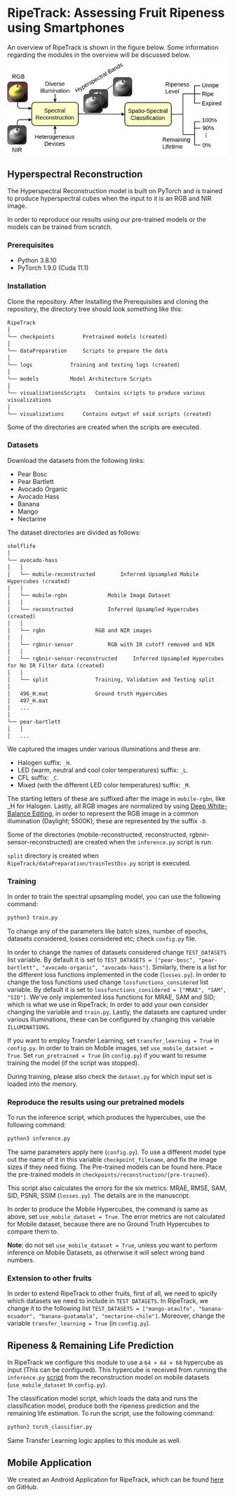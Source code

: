 # RipeTrack: Assessing Fruit Ripeness using Smartphones
An overview of RipeTrack is shown in the figure below. Some information regarding the modules in the overview will be discussed below.
![Overview](images/overview.png "Overview")

## Hyperspectral Reconstruction
The Hyperspectral Reconstruction model is built on PyTorch and is trained to produce hyperspectral cubes when the input to it is an RGB and NIR image.

In order to reproduce our results using our pre-trained models or the models can be trained from scratch.

### Prerequisites
- Python 3.8.10
- PyTorch 1.9.0 (Cuda 11.1)

### Installation
Clone the repository. After Installing the Prerequisites and cloning the repository, the directory tree should look something like this:

```
RipeTrack
│
└── checkpoints			Pretrained models (created)
│
└── dataPreparation		Scripts to prepare the data
│
└── logs			Training and testing logs (created)
│
└── models			Model Architecture Scripts
│
└── visualizationsScripts	Contains scripts to produce various visualizations
│
└── visualizations		Contains output of said scripts (created)
```

Some of the directories are created when the scripts are executed.

### Datasets
Download the datasets from the following links:

- Pear Bosc
- Pear Bartlett
- Avocado Organic
- Avocado Hass
- Banana
- Mango
- Nectarine

The dataset directories are divided as follows:

```
shelflife
│
└── avocado-hass
│	│
│	└── mobile-reconstructed		Inferred Upsampled Mobile Hypercubes (created)
│	│
│	└── mobile-rgbn				Mobile Image Dataset
│	│
│	└── reconstructed			Inferred Upsampled Hypercubes (created)
│	│
│	└── rgbn				RGB and NIR images
│	│
│	└── rgbnir-sensor			RGB with IR cutoff removed and NIR
│	│
│	└── rgbnir-sensor-reconstructed		Inferred Upsampled Hypercubes for No IR Filter data (created)
│	│
│	└── split				Training, Validation and Testing split
│
│	496_H.mat				Ground truth Hypercubes
│	497_H.mat
│	...
│
└── pear-bartlett
│	│
│	...
```

We captured the images under various illuminations and these are:
- Halogen suffix: `_H`.
- LED (warm, neutral and cool color temperatures) suffix: `_L`.
- CFL suffix: `_C`.
- Mixed (with the different LED color temperatures) suffix: `_M`.

The starting letters of these are suffixed after the image in `mobile-rgbn`, like _H for Halogen. Lastly, all RGB images are normalized by using [Deep White-Balance Editing](https://github.com/mahmoudnafifi/Deep_White_Balance), in order to represent the RGB image in a common illumination (Daylight; 5500K), these are represented by the suffix `-D`.

Some of the directories (mobile-reconstructed, reconstructed, rgbnir-sensor-reconstructed) are created when the `inference.py` script is run.

`split` directory is created when `RipeTrack/dataPreparation/trainTestDiv.py` script is executed.

### Training
In order to train the spectral upsampling model, you can use the following command:

```bash
python3 train.py
```

To change any of the parameters like batch sizes, number of epochs, datasets considered, losses considered etc; check `config.py` file.

In order to change the names of datasets considered change `TEST_DATASETS` list variable. By default it is set to `TEST_DATASETS = ["pear-bosc", "pear-bartlett", "avocado-organic", "avocado-hass"]`. Similarly, there is a list for the different loss functions implemented in the code (`losses.py`). In order to change the loss functions used change `lossfunctions_considered` list variable. By default it is set to `lossfunctions_considered = ["MRAE", "SAM", "SID"]`. We've only implemented loss functions for MRAE, SAM and SID; which is what we use in RipeTrack; In order to add your own consider changing the variable and `train.py`. Lastly, the datasets are captured under various illuminations, these can be configured by changing this variable `ILLUMINATIONS`.

If you want to employ Transfer Learning, set `transfer_learning = True` in `config.py`. In order to train on Mobile images, set `use_mobile_dataset = True`. Set `run_pretrained = True` (in `config.py`) if you want to resume training the model (if the script was stopped).

During training, please also check the `dataset.py` for which input set is loaded into the memory.

### Reproduce the results using our pretrained models
To run the inference script, which produces the hypercubes, use the following command:

```bash
python3 inference.py
```

The same parameters apply here (`config.py`). To use a different model type out the name of it in this variable `checkpoint_filename`, and fix the image sizes if they need fixing. The Pre-trained models can be found here. Place the pre-trained models in `checkpoints/reconstruction/{pre-trained}`.

This script also calculates the errors for the six metrics: MRAE, RMSE, SAM, SID, PSNR, SSIM (`losses.py`). The details are in the manuscript.

In order to produce the Mobile Hypercubes, the command is same as above, set `use_mobile_dataset = True`. The error metrics are not calculated for Mobile dataset, because there are no Ground Truth Hypercubes to compare them to.

**Note**: do not set `use_mobile_dataset = True`, unless you want to perform inference on Mobile Datasets, as otherwise it will select wrong band numbers.

### Extension to other fruits
In order to extend RipeTrack to other fruits, first of all, we need to spicify which datasets we need to include in `TEST DATASETS`. In RipeTrack, we change it to the following list `TEST_DATASETS = ["mango-ataulfo", "banana-ecuador", "banana-guatamala", "nectarine-chile"]`. Moreover, change the variable `transfer_learning = True` (in `config.py`).

## Ripeness & Remaining Life Prediction
In RipeTrack we configure this module to use a `64 × 64 × 68` hypercube as input (This can be configured). This hypercube is received from running the `inference.py` [script](#reproduce-the-results-using-our-pretrained-models) from the reconstruction model on mobile datasets (`use_mobile_dataset` in `config.py`).

The classification model script, which loads the data and runs the classification model, produce both the ripeness prediction and the remaining life estimation. To run the script, use the following command:

```bash
python3 torch_classifier.py
```

Same Transfer Learning logic applies to this module as well.

## Mobile Application
We created an Android Application for RipeTrack, which can be found [here](https://github.com/ShahzaibWaseem/RipeTrack-Android) on GitHub.